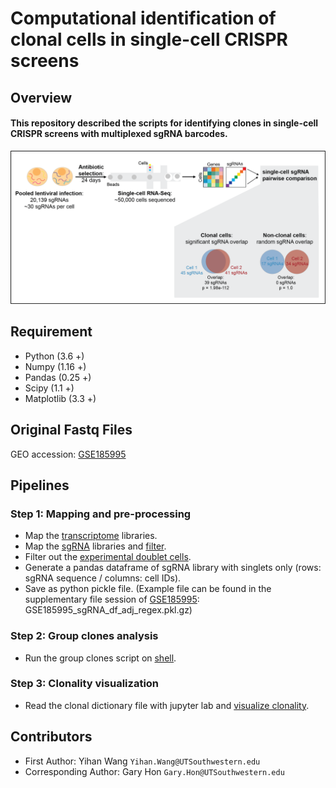 # Computational identification of clonal cells in single-cell CRISPR screens

## Overview
#### This repository described the scripts for identifying clones in single-cell CRISPR screens with multiplexed sgRNA barcodes. 

![Over-view](./MISC/overview.png "Overview")

## Requirement
* Python (3.6 +)
* Numpy (1.16 +)
* Pandas (0.25 +)
* Scipy (1.1 +)
* Matplotlib (3.3 +)

## Original Fastq Files
GEO accession: [GSE185995](https://www.ncbi.nlm.nih.gov/geo/query/acc.cgi?acc=GSE185995)

## Pipelines 
### Step 1: Mapping and pre-processing 
* Map the [transcriptome](./Scripts/File_prep/log.10x_map.sh) libraries.
* Map the [sgRNA](./Scripts/File_prep/log_sgRNA_map.sh) libraries and [filter](./Scripts/File_prep/log.filter_umi.sh). 
* Filter out the [experimental doublet cells](./Scripts/File_prep/Filter_HTO_nova.ipynb).
* Generate a pandas dataframe of sgRNA library with singlets only (rows: sgRNA sequence / columns: cell IDs).
* Save as python pickle file. (Example file can be found in the supplementary file session of [GSE185995](https://www.ncbi.nlm.nih.gov/geo/query/acc.cgi?acc=GSE185995): GSE185995_sgRNA_df_adj_regex.pkl.gz)

### Step 2: Group clones analysis 
* Run the group clones script on [shell](./Scripts/log.group_clones.sh).

### Step 3: Clonality visualization
* Read the clonal dictionary file with jupyter lab and [visualize clonality](./Notebooks/Visualize_clonality-Github.ipynb).

## Contributors 
* First Author: Yihan Wang `Yihan.Wang@UTSouthwestern.edu`
* Corresponding Author: Gary Hon `Gary.Hon@UTSouthwestern.edu`
